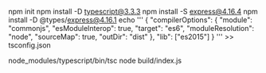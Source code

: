 npm init
npm install -D typescript@3.3.3
npm install -S express@4.16.4
npm install -D @types/express@4.16.1
echo '''
{
  "compilerOptions": {
    "module": "commonjs",
    "esModuleInterop": true,
    "target": "es6",
    "moduleResolution": "node",
    "sourceMap": true,
    "outDir": "dist"
  },
  "lib": ["es2015"]
}
''' >> tsconfig.json

node_modules/typescript/bin/tsc
node build/index.js
